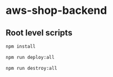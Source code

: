 # aws-shop-backend

## Root level scripts

```sh
npm install
```

```sh
npm run deploy:all
```

```sh
npm run destroy:all
```
